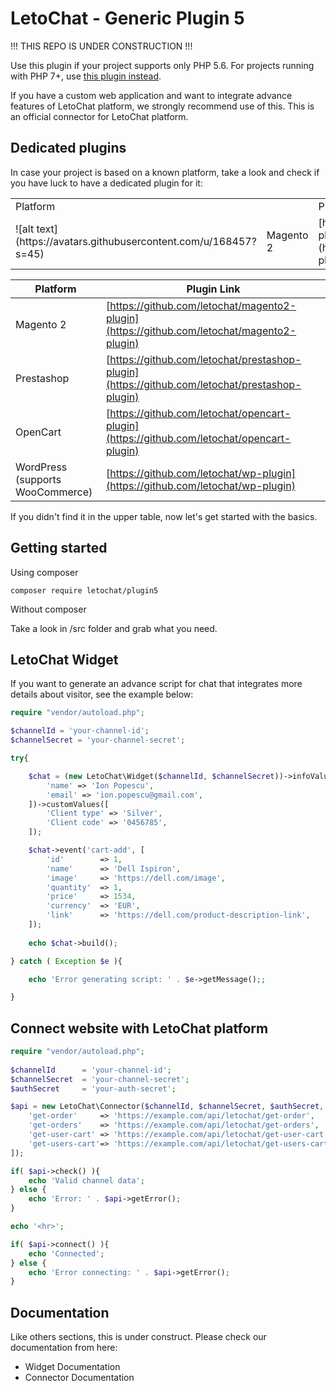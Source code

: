 # LetoChat - Generic Plugin 5

!!! THIS REPO IS UNDER CONSTRUCTION !!!

Use this plugin if your project supports only PHP 5.6. For projects running with PHP 7+, use [this plugin instead](https://github.com/letochat/plugin7).

If you have a custom web application and want to integrate advance features of LetoChat platform, we strongly recommend use of this.
This is an official connector for LetoChat platform.

## Dedicated plugins

In case your project is based on a known platform, take a look and check if you have luck to have a dedicated plugin for it:

<table width="100%">
  <tr>
    <td colspan="2">Platform</td>
    <td>Plugin Link</td>
  </tr>
  <tr>
    <td>![alt text](https://avatars.githubusercontent.com/u/168457?s=45)</td>
    <td>Magento 2</td>
    <td>[https://github.com/letochat/magento2-plugin](https://github.com/letochat/magento2-plugin)</td>
  </tr>
</table>

| Platform | Plugin Link |
| ----------- | ----------- |
| Magento 2 | [https://github.com/letochat/magento2-plugin](https://github.com/letochat/magento2-plugin) |
| Prestashop | [https://github.com/letochat/prestashop-plugin](https://github.com/letochat/prestashop-plugin) |
| OpenCart | [https://github.com/letochat/opencart-plugin](https://github.com/letochat/opencart-plugin) |
| WordPress<br />(supports WooCommerce) | [https://github.com/letochat/wp-plugin](https://github.com/letochat/wp-plugin) |

If you didn't find it in the upper table, now let's get started with the basics.

## Getting started

Using composer

`composer require letochat/plugin5`

Without composer

Take a look in /src folder and grab what you need.

## LetoChat Widget

If you want to generate an advance script for chat that integrates more details about visitor, see the example below:

```php
require "vendor/autoload.php";

$channelId = 'your-channel-id';
$channelSecret = 'your-channel-secret';

try{

    $chat = (new LetoChat\Widget($channelId, $channelSecret))->infoValues([
        'name' => 'Ion Popescu',
        'email' => 'ion.popescu@gmail.com',
    ])->customValues([
        'Client type' => 'Silver',
        'Client code' => '0456785',
    ]);

    $chat->event('cart-add', [
        'id' 		=> 1,
        'name' 		=> 'Dell Ispiron',
        'image' 	=> 'https://dell.com/image',
        'quantity' 	=> 1,
        'price' 	=> 1534,
        'currency' 	=> 'EUR',
        'link'		=> 'https://dell.com/product-description-link',
    ]);
    
    echo $chat->build();

} catch ( Exception $e ){

    echo 'Error generating script: ' . $e->getMessage();;

}
```

## Connect website with LetoChat platform

```php
require "vendor/autoload.php";
	
$channelId 		= 'your-channel-id';
$channelSecret 	= 'your-channel-secret';
$authSecret 	= 'your-auth-secret';

$api = new LetoChat\Connector($channelId, $channelSecret, $authSecret, [
    'get-order' 	=> 'https://example.com/api/letochat/get-order',
    'get-orders' 	=> 'https://example.com/api/letochat/get-orders',
    'get-user-cart' => 'https://example.com/api/letochat/get-user-cart',
    'get-users-cart'=> 'https://example.com/api/letochat/get-users-cart',
]);

if( $api->check() ){
    echo 'Valid channel data';
} else {
    echo 'Error: ' . $api->getError();
}

echo '<hr>';

if( $api->connect() ){
    echo 'Connected';
} else {
    echo 'Error connecting: ' . $api->getError();
}
```

## Documentation

Like others sections, this is under construct. Please check our documentation from here:
- Widget Documentation
- Connector Documentation